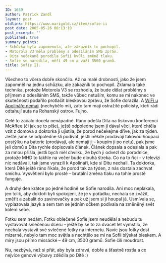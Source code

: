 ```yaml
---
ID: 1659
author: Patrick Zandl
layout: post
oldlink: https://www.marigold.cz/item/sofie-ii
post_date: 2005-05-26 08:13:10
post_excerpt: ''
published: true
summary_points:
- Schůzka byla zapomenuta, ale zákazník to pochopil.
- Motorola V3 měla problémy s odesíláním SMS zpráv.
- Dita nečekaně porodila Sofii kvůli změně tlaku.
- Sofie se narodila, měří 49 cm a váží 3500 gramů.
title: Sofie II.
---
```


<p>Všechno to včera dobře skončilo. Až na malé drobnosti, jako že jsem zapomněl na jednu schůzku, ale zákazník to pochopil. Zklamala také technika, protože Motorola V3 se rozhodla, že bude dělat problémy s příjmem a odesíláním SMS, takže vůbec netuším, komu se mi nakonec ve skutečnosti podařilo protlačit bleskovou zprávu, že Sofie dorazila. A <a href="http://blog.lide.cz/ilblog/2005/05/25/112">WiFi u Apolináře nemají</a> (nechybělo mi), zato tam mají ostražité policisty, kteří rádi odtahují auta na Rohanský ostrov. Fujho. </p>

<p>Celé to začalo docela nenápadně. Ráno odešla Dita na tiskovou konferenci McAffee (či jak se to píše), ještě odpoledne jsem jí dával věci, které chtěla vzít z domova a doktorka ji ujistila, že porod nečekejme dříve, jak za týden. Ještě jsme se odpoledne šli podívat, jestli někde prodávají takovou houpací postýlku na baterie (prodávají, ale nemají ji – koupím ji po netu), pak jsme jeli domů a Dita rychle dopisovala článek. Článek dopsala a odeslala a pak za mnou přišla, jestli bych měl chvilku, že bych ji odvezl do porodnice, protože MHD to takhle na večer bude dlouhá štreka. Co na to říci – v televizi nic nedávali, tak jsme vyrazili k Apolináři, kde si Ditu nechali. Ta doktorka, která Ditě ještě ráno říkala, že porod tak za týden, z nás dostala záchvat smíchu. Vysvětlení bylo prosté – brutální změna tlaku na tohle prostě funguje. </p>

<p>A druhý den krátce po jedné hodině se Sofie narodila. Ani moc neplakala, jen tolik, aby doktoři byli spokojeni, že je v pořádku, nechala se zvážit, změřit a zabalit do zavinovačky a pak už jsem si ji houpal já. Usmívala se, vyplazovala jazyk a sem tam se jedním očkem podívala na změněný svět kolem sebe.</p>

<p>Fotku sem nedám. Fotku oblečené Sofie jsem neudělal a nebudu tu vystavovat svlečenou dceru – ještě by se to za dvacet let vymstilo, že nechala vystavit své svlečené fotky na internetu. Navíc jsou fotky dost mizerné, nebylo tam moc světla a nechtělo se mi na Sofii blýskat bleskem. A míry jsou přímo missácké – 49 cm, 3500 gramů. Sofie čili moudrost.</p>

<p>Nu, nezbývá, než si přát, aby byla zdravá, dobře a šťastně rostla a co nejvíce genové výbavy zdědila po Ditě :)
</p>